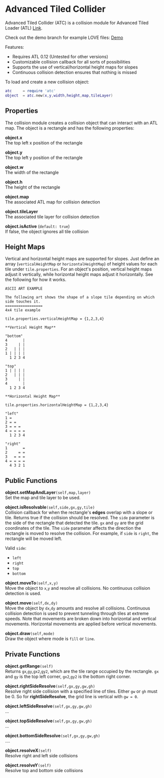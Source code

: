 # Advanced Tiled Collider

Advanced Tiled Collider (ATC) is a collision module for Advanced Tiled Loader (ATL) [Link](https://github.com/Kadoba/Advanced-Tiled-Loader).

Check out the demo branch for example LOVE files: [Demo](https://github.com/markandgo/AT-Collider/tree/demo)

Features:

* Requires ATL 0.12 (Untested for other versions)
* Customizable collision callback for all sorts of possibilities
* Supports the use of vertical/horizontal height maps for slopes
* Continuous collision detection ensures that nothing is missed

To load and create a new collision object:

````lua
atc     = require 'atc'
object  = atc.new(x,y,width,height,map,tileLayer)
````

## Properties

The collision module creates a collision object that can interact with an ATL map. The object is a rectangle and has the following properties:

**object.x**  
The top left x position of the rectangle

**object.y**  
The top left y position of the rectangle

**object.w**  
The width of the rectangle

**object.h**  
The height of the rectangle

**object.map**  
The associated ATL map for collision detection

**object.tileLayer**  
The associated tile layer for collision detection

**object.isActive** (`default: true`)    
If false, the object ignores all tile collision

## Height Maps

Vertical and horizontal height maps are supported for slopes. Just define an array (`verticalHeightMap` or `horizontalHeightMap`) of height values for each tile under `tile.properties`. For an object's position, vertical height maps adjust it vertically, while horizontal height maps adjust it horizontally. See the following for how it works.

````
ASCII ART EXAMPLE

The following art shows the shape of a slope tile depending on which side touches it.
=================
4x4 tile example

tile.properties.verticalHeightMap = {1,2,3,4}

**Vertical Height Map**

"bottom"
4       |
3     | |
2   | | |
1 | | | |
  1 2 3 4

"top"
1 | | | |
2   | | |
3     | |
4       |
  1 2 3 4

**Horizontal Height Map**

tile.properties.horizontalHeightMap = {1,2,3,4}

"left"
1 =
2 = =
3 = = =
4 = = = =
  1 2 3 4

"right"
1       =
2     = =
3   = = =
4 = = = =
  4 3 2 1
````

## Public Functions

**object.setMapAndLayer**`(self,map,layer)`  
Set the map and tile layer to be used.

**object.isResolvable**`(self,side,gx,gy,tile)`  
Collision callback for when the rectangle's **edges** overlap with a slope or tile. Returns true if the collision should be resolved. The `side` parameter is the side of the rectangle that detected the tile. `gx` and `gy` are the grid coordinates of the tile. The `side` parameter affects the direction the rectangle is moved to resolve the collision. For example, if `side` is `right`, the rectangle will be moved left.

Valid `side`:  
* `left`
* `right`
* `top`
* `bottom`

**object.moveTo**`(self,x,y)`  
Move the object to `x`,`y` and resolve all collisions. No continuous collision detection is used.

**object.move**`(self,dx,dy)`  
Move the object by `dx`,`dy` amounts and resolve all collisions. Continuous collision detection is used to prevent tunneling through tiles at extreme speeds. Note that movements are broken down into horizontal and vertical movements. Horizontal movements are applied before vertical movements.

**object.draw**`(self,mode)`  
Draw the object where mode is `fill` or `line`.

## Private Functions

**object.getRange**`(self)`  
Returns `gx`,`gy`,`gx2`,`gy2`, which are the tile range occupied by the rectangle. `gx` and `gy` is the top left corner, `gx2`,`gy2` is the bottom right corner.

**object.rightSideResolve**`(self,gx,gy,gw,gh)`  
Resolve right side collision with a specified line of tiles. Either `gw` or `gh` must be 0. So for **rightSideResolve**, the grid line is vertical with `gw = 0`.

**object.leftSideResolve**`(self,gx,gy,gw,gh)`  
...

**object.topSideResolve**`(self,gx,gy,gw,gh)`  
...

**object.bottomSideResolve**`(self,gx,gy,gw,gh)`  
....

**object.resolveX**`(self)`  
Resolve right and left side collisions

**object.resolveY**`(self)`  
Resolve top and bottom side collisions